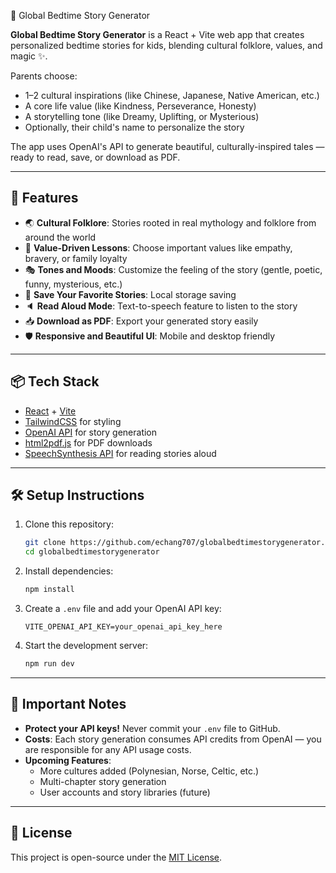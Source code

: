 🌙 Global Bedtime Story Generator

**Global Bedtime Story Generator** is a React + Vite web app that creates personalized bedtime stories for kids, blending cultural folklore, values, and magic ✨.

Parents choose:
- 1–2 cultural inspirations (like Chinese, Japanese, Native American, etc.)
- A core life value (like Kindness, Perseverance, Honesty)
- A storytelling tone (like Dreamy, Uplifting, or Mysterious)
- Optionally, their child's name to personalize the story

The app uses OpenAI's API to generate beautiful, culturally-inspired tales — ready to read, save, or download as PDF.

---

## 🚀 Features

- 🌏 **Cultural Folklore**: Stories rooted in real mythology and folklore from around the world
- 🧠 **Value-Driven Lessons**: Choose important values like empathy, bravery, or family loyalty
- 🎭 **Tones and Moods**: Customize the feeling of the story (gentle, poetic, funny, mysterious, etc.)
- 📖 **Save Your Favorite Stories**: Local storage saving
- 🔈 **Read Aloud Mode**: Text-to-speech feature to listen to the story
- 📥 **Download as PDF**: Export your generated story easily
- 🛡️ **Responsive and Beautiful UI**: Mobile and desktop friendly

---

## 📦 Tech Stack

- [React](https://react.dev/) + [Vite](https://vitejs.dev/)
- [TailwindCSS](https://tailwindcss.com/) for styling
- [OpenAI API](https://platform.openai.com/) for story generation
- [html2pdf.js](https://github.com/eKoopmans/html2pdf.js) for PDF downloads
- [SpeechSynthesis API](https://developer.mozilla.org/en-US/docs/Web/API/SpeechSynthesis) for reading stories aloud

---

## 🛠 Setup Instructions

1. Clone this repository:
   ```bash
   git clone https://github.com/echang707/globalbedtimestorygenerator.git
   cd globalbedtimestorygenerator
   ```

2. Install dependencies:
   ```bash
   npm install
   ```

3. Create a `.env` file and add your OpenAI API key:
   ```
   VITE_OPENAI_API_KEY=your_openai_api_key_here
   ```

4. Start the development server:
   ```bash
   npm run dev
   ```

---

## 📜 Important Notes

- **Protect your API keys!** Never commit your `.env` file to GitHub.
- **Costs**: Each story generation consumes API credits from OpenAI — you are responsible for any API usage costs.
- **Upcoming Features**:
  - More cultures added (Polynesian, Norse, Celtic, etc.)
  - Multi-chapter story generation
  - User accounts and story libraries (future)

---

## 🌟 License

This project is open-source under the [MIT License](LICENSE).
